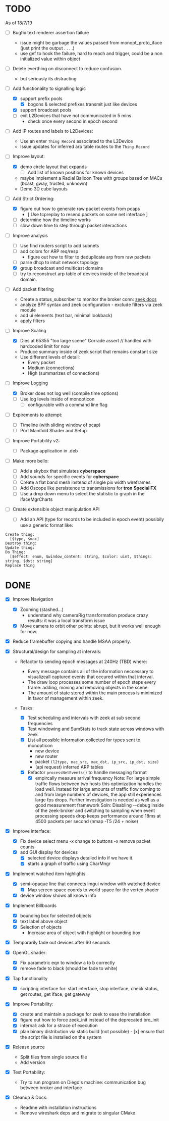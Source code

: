 TODO
=====
As of 18/7/19
- [ ] Bugfix text renderer assertion failure
    - issue might be garbage the values passed from monopt_proto_iface (just print the output . . . .)
    - use gef to hook the failure, hard to reach and trigger, could be a non initialized value within object

- [ ] Delete everthing on disconnect to reduce confusion.
    - but seriously its distracting

- [ ] Add functionality to signalling logic
    - [x] support prefix pools
        -[x] bogons & selected prefixes transmit just like devices
    - [x] support broadcast pools
    - [ ] exit L2Devices that have not communicated in 5 mins
        - check once every second in epoch second

- [ ] Add IP routes and labels to L2Devices:
    - Use an enter `Thing Record` associated to the L2Device
    - Issue updates for inferred arp table routes to the `Thing Record`

- [ ] Improve layout:
    - [x] demo circle layout that expands
        - [ ] Add list of known positions for known devices
    - maybe implement a Radial Balloon Tree with groups based on MACs (bcast, gway, trusted, unknown)
    - Demo 3D cube layouts

- [ ] Add Strict Ordering:
    - [x] figure out how to generate raw packet events from pcaps
        - [ Use tcpreplay to resend packets on some net interface ]
    - [ ] determine how the timeline works
    - [ ] slow down time to step through packet interactions

- [ ] Improve analysis
    - [ ] Use find routers script to add subnets
    - [ ] add colors for ARP req/resp
        - figure out how to filter to deduplicate arp from raw packets
    - [ ] parse dhcp to intuit network topology
    - [x] group broadcast and multicast domains
    - [ ] try to reconstruct arp table of devices inside of the broadcast domain.

- [ ] Add packet filtering
    - Create a status_subscriber to monitor the broker conn: [zeek docs](https://bro-broker.readthedocs.io/en/stable/comm.html#status-and-error-messages)
    - analyze BPF syntax and zeek configuration - exclude filters via zeek module
    - add ui elements (text bar, minimal lookback)
    - apply filters

- [ ] Improve Scaling
    - [x] Dies at 65355 "too large scene" Corrade assert // handled with hardcoded limit for now
    - Produce summary inside of zeek script that remains constant size
    - Use different levels of detail:
        - Every packet
        - Medium (connections)
        - High (summarizes of connections)

- [ ] Improve Logging
    - [x] Broker does not log well (compile time options)
    - [ ] Use log levels inside of monopticon
        - [ ] configurable with a command line flag

- [ ] Expirements to attempt:
    - [ ] Timeline (with sliding window of pcap)
    - [ ] Port Manifold Shader and Setup

- [ ] Improve Portability v2:
    - [ ] Package application in .deb

- [ ] Make more bello:
    - [ ] Add a skybox that simulates __cyberspace__
    - [ ] Add sounds for specific events for __cyberspace__
    - [ ] Create a flat band mesh instead of single pix width wireframes
    - [ ] Add Oscope like persistence to transmissions for __tron__ **Special FX**
    - [ ] Use a drop down menu to select the statistic to graph in the ifaceMgrCharts

- [ ] Create extensible object manipulation API
    - [ ] Add an API (type for records to be included in epoch event)
      possibily use a generic format like:
```
Create thing:
  [$type, $mac]
Destroy thing:
Update thing:
Do Thing:
  [$effect: enum, $window_content: string, $color: uint, $things: string, $dst: string]
Replace thing
```

DONE
====
- [x] Improve Navigation
    - [x] Zooming (stashed...)
        - understand why cameraRig transformation produce crazy results: it was a local transform issue
    - [x] Move camera to orbit other points: abrupt, but it works well enough for now.

- [x] Reduce framebuffer copying and handle MSAA properly.

- [x] Structural/design for sampling at intervals:
    - Refactor to sending epoch messages at 240Hz (TBD) where:
        - Every message contains all of the information neccessary to visualizeall captured events that occured within that interval.
        - The draw loop processes some number of epoch steps every frame: adding, moving and removing objects in the scene
        - The amount of state stored within the main process is minimized in favor of management within zeek.

    - Tasks:
        - [x] Test scheduling and intervals with zeek at sub second frequencies
        - [x] Test windowing and SumStats to track state across windows with zeek
        - [x] List all possible information collected for types sent to monopticon
            - new device
            - new router
            - packet `(l2type, mac_src, mac_dst, ip_src, ip_dst, size)`
            - (api request) inferred ARP tables
        - [x] Refactor `processNetEvents()` to handle messaging format
            - [x] empircally measure arrival frequency
    Note: For large simple traffic flows between two hosts this optimization handles the load well.
          Instead for large amounts of traffic flow coming to and from large numbers of devices, the
          app still experiences large fps drops. Further investigation is needed as well as a good
          measurement framework
    Soln: Disabling --debug inside of the zeek-broker and switching to sampling when event processing
           speeds drop keeps performance around 18ms at 4500 packets per second (nmap -T5 /24 + noise)

- [x] Improve interface:
    - [x] Fix device select menu
        -x change to buttons
        -x remove packet counts
    - [x] add GUI display for devices
        - [x] selected device displays detailed info if we have it.
        - [x] starts a graph of traffic using CharMngr

- [x] Implement watched item highlights
    - [x] semi-opaque line that connects imgui window with watched device
        - [x] Map screen space coords to world space for the vertex shader
    - [x] device window shows all known info

- [x] Implement Billboards
    - [x] bounding box for selected objects
    - [x] text label above object
    - [x] Selection of objects
        - Increase area of object with highlight or bounding box

- [x] Temporarily fade out devices after 60 seconds

- [x] OpenGL shader:
    - [x] Fix parametric eqn to window a to b correctly
    - [x] remove fade to black (should be fade to white)

- [x] Tap functionality
    - [x] scripting interface for: start interface, stop interface, check status,
          get routes, get iface, get gateway

- [x] Improve Portability:
    - [x] create and maintain a package for zeek to ease the installation
    - [x] figure out how to force zeek_init instead of the deprecated bro_init
    - [x] internal: ask for a strace of execution
    - [x] plan binary distribution via static build (not possible)
          - [x] ensure that the script file is installed on the system

- [x] Release source
    - Split files from single source file
    - Add version

- [x] Test Portability:
    - Try to run program on Diego's machine:
      communication bug between broker and interface

- [x] Cleanup & Docs:
    - Readme with installation instructions
    - Remove wireshark deps and migrate to singular CMake

